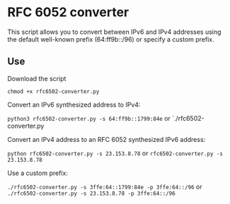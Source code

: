 # RFC 6052 converter

This script allows you to convert between IPv6 and IPv4 addresses using the default well-known prefix (64:ff9b::/96) or specify a custom prefix.

## Use

Download the script

`chmod +x rfc6502-converter.py`

Convert an IPv6 synthesized address to IPv4:

`python3 rfc6502-converter.py -s 64:ff9b::1799:84e`
or
`./rfc6502-converter.py 

Convert an IPv4 address to an RFC 6052 synthesized IPv6 address:

`python rfc6502-converter.py -s 23.153.8.78`
or
`rfc6502-converter.py -s 23.153.8.78`

Use a custom prefix:

`./rfc6502-converter.py -s 3ffe:64::1799:84e -p 3ffe:64::/96`
or
`./rfc6502-converter.py -s 23.153.8.78 -p 3ffe:64::/96`
